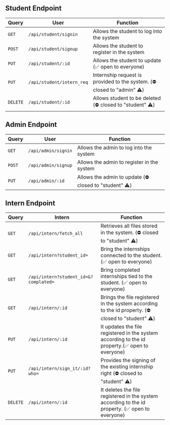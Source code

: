 ## Student Endpoint

| Query    | User                      | Function                                                                 |
| -------- | ------------------------- | ------------------------------------------------------------------------ |
| `GET`    | `/api/student/signin`     | Allows the student to log into the system                                |
| `POST`   | `/api/student/signup`     | Allows the student to register in the system                             |
| `PUT`    | `/api/student/:id`        | Allows the student to update (✅ open to everyone)                       |
| `PUT`    | `/api/student/intern_req` | Internship request is provided to the system. (⛔️ closed to "admin" ⚠️) |
| `DELETE` | `/api/student/:id`        | Allows student to be deleted (⛔️ closed to "student" ⚠️)                |

## Admin Endpoint

| Query  | User                | Function                                                |
| ------ | ------------------- | ------------------------------------------------------- |
| `GET`  | `/api/admin/signin` | Allows the admin to log into the system                 |
| `POST` | `/api/admin/signup` | Allows the admin to register in the system              |
| `PUT`  | `/api/admin/:id`    | Allows the admin to update (⛔️ closed to "student" ⚠️) |

## Intern Endpoint

| Query    | Intern                                | Function                                                                                            |
| -------- | ------------------------------------- | --------------------------------------------------------------------------------------------------- |
| `GET`    | `/api/intern/fetch_all`               | Retrieves all files stored in the system. (⛔️ closed to "student" ⚠️)                              |
| `GET`    | `/api/intern?student_id=`             | Bring the internships connected to the student. (✅ open to everyone)                               |
| `GET`    | `/api/intern?student_id=&?complated=` | Bring completed internships tied to the student. (✅ open to everyone)                              |
| `GET`    | `/api/intern/:id`                     | Brings the file registered in the system according to the id property. (⛔️ closed to "student" ⚠️) |
| `PUT`    | `/api/intern/:id`                     | It updates the file registered in the system according to the id property.(✅ open to everyone)     |
| `PUT`    | `/api/intern/sign_it/:id?who=`        | Provides the signing of the existing internship right (⛔️ closed to "student" ⚠️)                  |
| `DELETE` | `/api/intern/:id`                     | It deletes the file registered in the system according to the id property. (✅ open to everyone)    |
